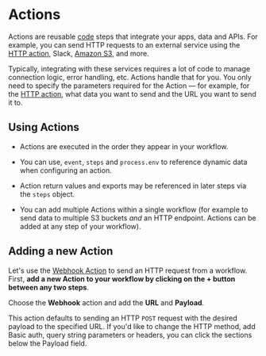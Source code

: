 # Actions

Actions are reusable [code](/notebook/code/) steps that integrate your apps, data and APIs. For example, you can send HTTP requests to an external service using the [HTTP action](/notebook/destinations/http/), Slack, [Amazon S3](/notebook/destinations/s3/), and more.

Typically, integrating with these services requires a lot of code to manage connection logic, error handling, etc. Actions handle that for you. You only need to specify the parameters required for the Action — for example, for the [HTTP action](/notebook/destinations/http/), what data you want to send and the URL you want to send it to.

## Using Actions

- Actions are executed in the order they appear in your workflow.

- You can use, `event`, `steps` and `process.env` to reference dynamic data when configuring an action.

- Action return values and exports may be referenced in later steps via the `steps` object.

- You can add multiple Actions within a single workflow (for example to send data to multiple S3 buckets _and_ an HTTP endpoint. Actions can be added at any step of your workflow).

## Adding a new Action

Let's use the [Webhook Action](/notebook/destinations/http/) to send an HTTP request from a workflow. First, **add a new Action to your workflow by clicking on the + button between any two steps**.

Choose the **Webhook** action and add the **URL** and **Payload**.

This action defaults to sending an HTTP `POST` request with the desired payload to the specified URL. If you'd like to change the HTTP method, add Basic auth, query string parameters or headers, you can click the sections below the Payload field.

<Footer />
